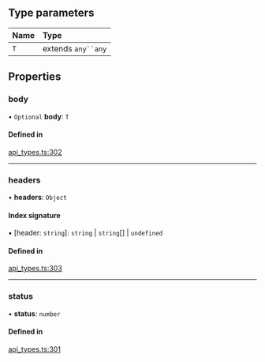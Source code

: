## Type parameters

| Name | Type |
| :------ | :------ |
| `T` | extends `any``any` |

## Properties

### body

• `Optional` **body**: `T`

#### Defined in

[api_types.ts:302](https://github.com/coda/packs-sdk/blob/main/api_types.ts#L302)

___

### headers

• **headers**: `Object`

#### Index signature

▪ [header: `string`]: `string` \| `string`[] \| `undefined`

#### Defined in

[api_types.ts:303](https://github.com/coda/packs-sdk/blob/main/api_types.ts#L303)

___

### status

• **status**: `number`

#### Defined in

[api_types.ts:301](https://github.com/coda/packs-sdk/blob/main/api_types.ts#L301)
